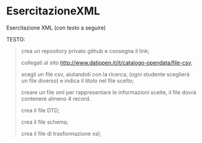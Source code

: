 # EsercitazioneXML
Esercitazione XML (con testo a seguire)

TESTO:
> crea un repository privato github e consegna il link;
>
> collegati al sito http://www.datiopen.it/it/catalogo-opendata/file-csv;
>
> scegli un file csv, aiutandoti con la ricerca,  (ogni studente sceglierà un file diverso) e indica il titolo nel file scelto;
>
> creare un file xml per rappresentare  le informazioni scelte, il file dovrà contenere almeno 4 record.
>
> crea il file DTD;
>
> crea il file schema;
>
> crea il file di trasformazione xsl;